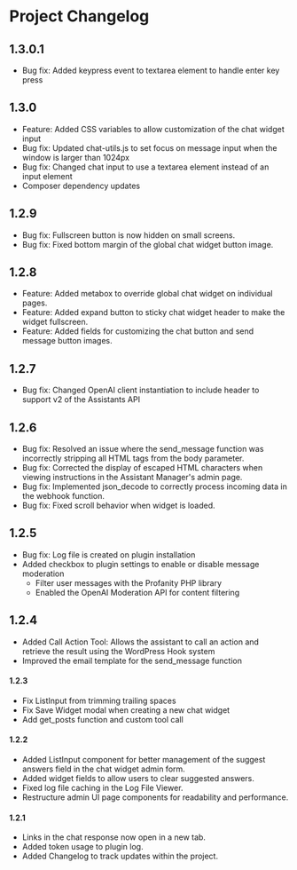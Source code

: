 # Project Changelog

## 1.3.0.1
- Bug fix: Added keypress event to textarea element to handle enter key press

## 1.3.0
- Feature: Added CSS variables to allow customization of the chat widget input
- Bug fix: Updated chat-utils.js to set focus on message input when the window is larger than 1024px
- Bug fix: Changed chat input to use a textarea element instead of an input element
- Composer dependency updates

## 1.2.9
- Bug fix: Fullscreen button is now hidden on small screens.
- Bug fix: Fixed bottom margin of the global chat widget button image.

## 1.2.8
- Feature: Added metabox to override global chat widget on individual pages.
- Feature: Added expand button to sticky chat widget header to make the widget fullscreen.
- Feature: Added fields for customizing the chat button and send message button images.

## 1.2.7
- Bug fix: Changed OpenAI client instantiation to include header to support v2 of the Assistants API 

## 1.2.6
- Bug fix: Resolved an issue where the send_message function was incorrectly stripping all HTML tags from the body parameter.
- Bug fix: Corrected the display of escaped HTML characters when viewing instructions in the Assistant Manager's admin page.
- Bug fix: Implemented json_decode to correctly process incoming data in the webhook function.
- Bug fix: Fixed scroll behavior when widget is loaded.

## 1.2.5
- Bug fix: Log file is created on plugin installation
- Added checkbox to plugin settings to enable or disable message moderation
    - Filter user messages with the Profanity PHP library
    - Enabled the OpenAI Moderation API for content filtering

## 1.2.4
- Added Call Action Tool: Allows the assistant to call an action and retrieve the result using the WordPress Hook system
- Improved the email template for the send_message function

#### 1.2.3
- Fix ListInput from trimming trailing spaces
- Fix Save Widget modal when creating a new chat widget
- Add get_posts function and custom tool call

#### 1.2.2
- Added ListInput component for better management of the suggest answers field in the chat widget admin form.
- Added widget fields to allow users to clear suggested answers.
- Fixed log file caching in the Log File Viewer.
- Restructure admin UI page components for readability and performance.

#### 1.2.1
- Links in the chat response now open in a new tab.
- Added token usage to plugin log.
- Added Changelog to track updates within the project.
